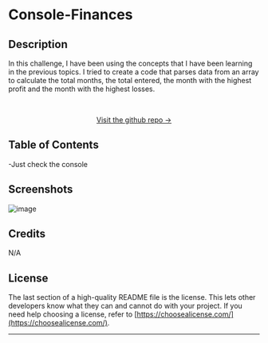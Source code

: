 # Console-Finances

<a name="readme-top"></a>

## Description
In this challenge, I have been using the concepts that I have been learning in the previous topics. I tried to create a code that parses data from an array to calculate the total months, the total entered, the month with the highest profit and the month with the highest losses.

<!-- PROJECT -->
<br />
<div align="center">
  <a href="https://pixelfobia.github.io/Console-Finances/">
		<p>Visit the github repo -></p>
  </a>
</div>

## Table of Contents

-Just check the console

## Screenshots

![image](assets/images/screenshoot.png)

## Credits

N/A

## License

The last section of a high-quality README file is the license. This lets other developers know what they can and cannot do with your project. If you need help choosing a license, refer to [https://choosealicense.com/](https://choosealicense.com/).

---



